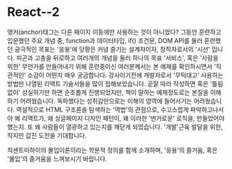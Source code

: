 # React--2
앵커(anchor)태그는 다른 페이지 이동에만 사용하는 것이 아니었다?
그동안 훈련하고 입문했던 주요 개념 중, function과 데이터타입, if() 조건문, DOM API를 둘러 훈련했던 궁극적인 목표는 '응용'에 당황은 커녕 즐기는 설계자이자, 창작자로서의 '시선' 입니다. 피곤과 고충을 뒤로하고 여러개의 개념을 둘러 하나의 목표 '서비스', 혹은 '사람을 위한' 무언가를 만들어내기 위해 훈련중이신 여러분께서는 본 예제를 확인하시면서 '직관적인' 소감이 어떤지 매우 궁금합니다. 강사이기전에 개발자로서 '무턱대고' 사용하는 방법만 나열된 리액트 기술서들을 많이 접해보았습니다. 곧잘 따라 작성하면 혹은 '틀림없이' 성실하기만 하면 순조롭게 진행되었지만, 책이 말하는 예제정도로는 본질을 이해하기 어려웠습니다. 독파했다는 성취감만으로는 이해의 영역에 들어서기는 어려웠습니다. 역설적으로 HTML 구조론을 탐색하는 '역법'의 관점으로, 수고스럽게 파악하고나서야 왜 리액트가, 왜 싱글페이지 디자인 패턴이, 왜 이러한 '번거로운' 로직을, 만들었어야했는지. 또 왜 사람들이 열광하고 있는지를 깨닫게 되었습니다. '개발'근육 발달을 위한, 작지만 값진 도전을 기대합니다.

칙센트미하이의 몰입이론이라는 학문적 정의를 함께 소개하며, '응용'의 즐거움, 혹은 '몰입'의 즐거움을 느껴보시기 바랍니다.
